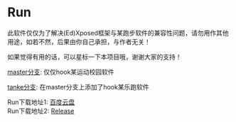 # Run
此软件仅仅为了解决(Ed)Xposed框架与某跑步软件的兼容性问题，请勿用作其他用途，如若不然，后果由你自己承担，与作者无关！<br>

如果觉得有用的话，可以星标一下本项目哦，谢谢大家的支持！

[master分支](https://github.com/TinyHai/Run/tree/master): 仅仅hook某运动校园软件<br>

[tanke分支](https://github.com/TinyHai/Run/tree/tanke): 在master分支上添加了hook某乐跑软件<br>

Run下载地址1: [百度云盘](https://pan.baidu.com/s/1yENMocHijwbhnrCj5afTIg)<br>
Run下载地址2: [Release](https://github.com/TinyHai/Run/releases)

